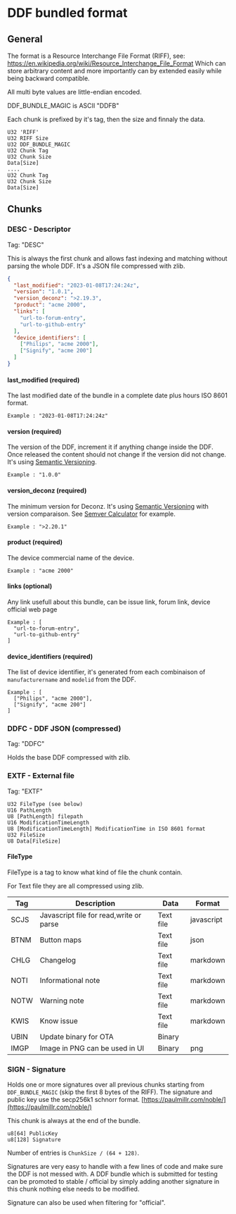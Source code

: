 # DDF bundled format

## General

The format is a Resource Interchange File Format (RIFF), see: https://en.wikipedia.org/wiki/Resource_Interchange_File_Format Which can store arbitrary content and more importantly can by extended easily while being backward compatible.

All multi byte values are little-endian encoded.

DDF_BUNDLE_MAGIC is ASCII "DDFB"

Each chunk is prefixed by it's tag, then the size and finnaly the data.

```
U32 'RIFF'
U32 RIFF Size
U32 DDF_BUNDLE_MAGIC
U32 Chunk Tag
U32 Chunk Size
Data[Size]
....
U32 Chunk Tag
U32 Chunk Size
Data[Size]
```

## Chunks

### DESC - Descriptor

Tag: "DESC"

This is always the first chunk and allows fast indexing and matching without parsing the whole DDF. It's a JSON file compressed with zlib.

```json
{
  "last_modified": "2023-01-08T17:24:24z",
  "version": "1.0.1",
  "version_deconz": ">2.19.3",
  "product": "acme 2000",
  "links": [
    "url-to-forum-entry",
    "url-to-github-entry"
  ],
  "device_identifiers": [
    ["Philips", "acme 2000"],
    ["Signify", "acme 200"]
  ]
}
```

#### last_modified (required)

The last modified date of the bundle in a complete date plus hours ISO 8601 format.
```
Example : "2023-01-08T17:24:24z"
```

#### version (required)

The version of the DDF, increment it if anything change inside the DDF. Once released the content should not change if the version did not change. It's using [Semantic Versioning](https://semver.org/).
```
Example : "1.0.0"
```

#### version_deconz (required)

The minimum version for Deconz. It's using [Semantic Versioning](https://semver.org/) with version comparaison. See [Semver Calculator](https://semver.npmjs.com/) for example.
```
Example : ">2.20.1"
```

#### product (required)

The device commercial name of the device.
```
Example : "acme 2000"
```

#### links (optional)

Any link usefull about this bundle, can be issue link, forum link, device official web page
```
Example : [
  "url-to-forum-entry",
  "url-to-github-entry"
]
```
#### device_identifiers (required)

The list of device identifier, it's generated from each combinaison of `manufacturername` and `modelid` from the DDF.

```
Example : [
  ["Philips", "acme 2000"],
  ["Signify", "acme 200"]
]
```

### DDFC - DDF JSON (compressed)

Tag: "DDFC"

Holds the base DDF compressed with zlib.

### EXTF - External file

Tag: "EXTF"

```
U32 FileType (see below)
U16 PathLength
U8 [PathLength] filepath
U16 ModificationTimeLength
U8 [ModificationTimeLength] ModificationTime in ISO 8601 format
U32 FileSize
U8 Data[FileSize]
```

#### FileType

FileType is a tag to know what kind of file the chunk contain.

For Text file they are all compressed using zlib.

| Tag  | Description                             | Data      | Format     |
|------|-----------------------------------------|-----------|------------|
| SCJS | Javascript file for read,write or parse | Text file | javascript |
| BTNM | Button maps                             | Text file | json       |
| CHLG | Changelog                               | Text file | markdown   |
| NOTI | Informational note                      | Text file | markdown   |
| NOTW | Warning note                            | Text file | markdown   |
| KWIS | Know issue                              | Text file | markdown   |
| UBIN | Update binary for OTA                   | Binary    |            |
| IMGP | Image in PNG can be used in UI          | Binary    | png        |

### SIGN - Signature

Holds one or more signatures over all previous chunks starting from `DDF_BUNDLE_MAGIC` (skip the first 8 bytes of the RIFF). The signature and public key use the secp256k1 schnorr format.
[https://paulmillr.com/noble/](https://paulmillr.com/noble/)

This chunk is always at the end of the bundle.

```
u8[64] PublicKey
u8[128] Signature
```

Number of entries is `ChunkSize / (64 + 128)`.

Signatures are very easy to handle with a few lines of code and make sure the DDF is not messed with. A DDF bundle which is submitted for testing can be promoted to stable / official by simply adding another signature in this chunk nothing else needs to be modified.

Signature can also be used when filtering for "official".

